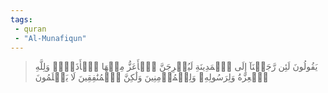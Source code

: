 ```yaml
---
tags: 
 - quran 
 - "Al-Munafiqun"
---
```


> يَقُولُونَ لَئِن رَّجَعۡنَآ إِلَى ٱلۡمَدِينَةِ لَيُخۡرِجَنَّ ٱلۡأَعَزُّ مِنۡهَا ٱلۡأَذَلَّۚ وَلِلَّهِ ٱلۡعِزَّةُ وَلِرَسُولِهِۦ وَلِلۡمُؤۡمِنِينَ وَلَٰكِنَّ ٱلۡمُنَٰفِقِينَ لَا يَعۡلَمُونَ
